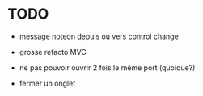 # TODO

- message noteon depuis ou vers control change
- grosse refacto MVC

- ne pas pouvoir ouvrir 2 fois le même port (quoique?)
- fermer un onglet
